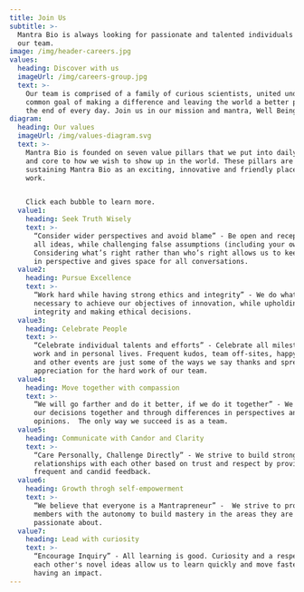 ```yaml
---
title: Join Us
subtitle: >-
  Mantra Bio is always looking for passionate and talented individuals to join
  our team. 
image: /img/header-careers.jpg
values:
  heading: Discover with us
  imageUrl: /img/careers-group.jpg
  text: >-
    Our team is comprised of a family of curious scientists, united under the
    common goal of making a difference and leaving the world a better place at
    the end of every day. Join us in our mission and mantra, Well Being for All.
diagram:
  heading: Our values
  imageUrl: /img/values-diagram.svg
  text: >-
    Mantra Bio is founded on seven value pillars that we put into daily practice
    and core to how we wish to show up in the world. These pillars are key to
    sustaining Mantra Bio as an exciting, innovative and friendly place of
    work. 


    Click each bubble to learn more. 
  value1:
    heading: Seek Truth Wisely
    text: >-
      “Consider wider perspectives and avoid blame” - Be open and receptive to
      all ideas, while challenging false assumptions (including your own).
      Considering what’s right rather than who’s right allows us to keep things
      in perspective and gives space for all conversations. 
  value2:
    heading: Pursue Excellence
    text: >-
      “Work hard while having strong ethics and integrity” - We do what is
      necessary to achieve our objectives of innovation, while upholding
      integrity and making ethical decisions.
  value3:
    heading: Celebrate People
    text: >-
      “Celebrate individual talents and efforts” - Celebrate all milestones, at
      work and in personal lives. Frequent kudos, team off-sites, happy hours,
      and other events are just some of the ways we say thanks and spread
      appreciation for the hard work of our team.
  value4:
    heading: Move together with compassion
    text: >-
      “We will go farther and do it better, if we do it together” - We commit to
      our decisions together and through differences in perspectives and
      opinions.  The only way we succeed is as a team.
  value5:
    heading: Communicate with Candor and Clarity
    text: >-
      “Care Personally, Challenge Directly” - We strive to build strong
      relationships with each other based on trust and respect by providing
      frequent and candid feedback.
  value6:
    heading: Growth throgh self-empowerment
    text: >-
      “We believe that everyone is a Mantrapreneur” -  We strive to provide team
      members with the autonomy to build mastery in the areas they are
      passionate about.
  value7:
    heading: Lead with curiosity
    text: >-
      “Encourage Inquiry” - All learning is good. Curiosity and a respect for
      each other's novel ideas allow us to learn quickly and move faster towards
      having an impact.
---
```


